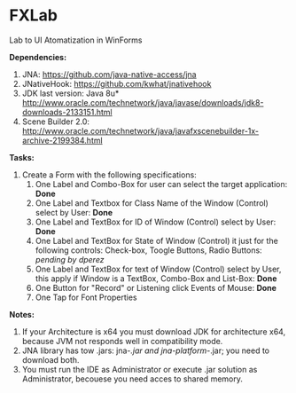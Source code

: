 # FXLab
Lab to UI Atomatization in WinForms

**Dependencies:**
  1. JNA: https://github.com/java-native-access/jna
  2. JNativeHook: https://github.com/kwhat/jnativehook
  3. JDK last version: Java 8u* http://www.oracle.com/technetwork/java/javase/downloads/jdk8-downloads-2133151.html
  4. Scene Builder 2.0: http://www.oracle.com/technetwork/java/javafxscenebuilder-1x-archive-2199384.html

**Tasks:**
  1. Create a Form with the following specifications:
      1. One Label and Combo-Box for user can select the target application: **Done**
      2. One Label and Textbox for Class Name of the Window (Control) select by User: **Done**
      3. One Label and TextBox for ID of Window (Control) select by User: **Done**
      4. One Label and TextBox for State of Window (Control) it just for the following controls: Check-box, Toogle Buttons, Radio Buttons: *pending by dperez*
      5. One Label and TextBox for text of Window (Control) select by User, this apply if Window is a TextBox, Combo-Box and List-Box: **Done**
      6. One Button for "Record" or Listening click Events of Mouse: **Done**
      7. One Tap for Font Properties

**Notes:**
  1. If your Architecture is x64 you must download JDK for architecture x64, because JVM not responds well in compatibility mode.
  2. JNA library has tow .jars: jna-*.jar and jna-platform-*.jar; you need to download both.
  3. You must run the IDE as Administrator or execute .jar solution as Administrator, becouese you need acces to shared memory.
